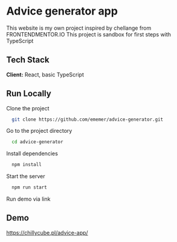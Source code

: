 # Advice generator app


This website is my own project inspired by chellange from FRONTENDMENTOR.IO
This project is sandbox for first steps with TypeScript



## Tech Stack

**Client:** React, basic TypeScript




## Run Locally

Clone the project

```bash
  git clone https://github.com/ememer/advice-generator.git
```

Go to the project directory

```bash
  cd advice-generator
```

Install dependencies

```bash
  npm install
```

Start the server

```bash
  npm run start
```

Run demo via link

## Demo

https://chillycube.pl/advice-app/


